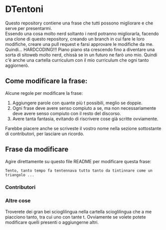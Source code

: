# DTentoni
Questo repository contiene una frase che tutti possono migliorare e che serve per presentarmi.    
Essendo una cosa molto nerd soltanto i nerd potranno migliorarla, facendo una clone di questo repository, creando un branch in cui fare le loro modifiche, creare una pull request e farsi approvare le modifiche da me. Quindi... HARDCODING!!!
Piano piano sta crescendo fino a diventare una sorta di sitoweb molto nerd, chissà se in un futuro ne farò uno mio. Quindi c'è anche una cartella curriculum con il mio curriculum che ogni tanto aggiornerò.

## Come modificare la frase:
Alcune regole per modificare la frase:
1. Aggiungere parole con quante più t possibili, meglio se doppie.
2. Ogni frase deve avere senso compiuto a se, ma non necessariamente deve avere senso compiuto con il resto del discorso.
3. Avere tanta fantasia, evitando di riscrivere cose già scritte ovviamente.    

Farebbe piacere anche se scriveste il vostro nome nella sezione sottostante di contributori, per lasciare un ricordo.

## Frase da modificare
Agire direttamente su questo file README per modificare questa frase:
    
    Tento, tanto tempo fa tentennava tutto tanto da tintinnare come un triangolo ...

### Contributori

### Altre cose
Troverete dei gran bei scioglilingua nella cartella scioglilingua che a me piacciono tanto, tra cui uno con tante t.
Ovviamente se volete potete modificare quelli presenti o aggiungerne altri.
